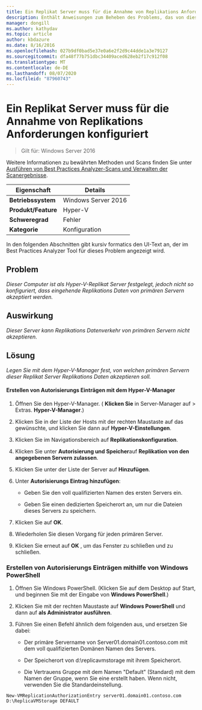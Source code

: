 ```yaml
---
title: Ein Replikat Server muss für die Annahme von Replikations Anforderungen konfiguriert
description: Enthält Anweisungen zum Beheben des Problems, das von dieser Best Practices Analyzer Regel gemeldet wird.
manager: dongill
ms.author: kathydav
ms.topic: article
author: kbdazure
ms.date: 8/16/2016
ms.openlocfilehash: 027b9df0bad5e37e0a6e2f2d9c44dde1a3e79127
ms.sourcegitcommit: dfa48f77b751dbc34409aced628eb2f17c912f08
ms.translationtype: MT
ms.contentlocale: de-DE
ms.lasthandoff: 08/07/2020
ms.locfileid: "87960743"
---
```

# <a name="a-replica-server-must-be-configured-to-accept-replication-requests"></a>Ein Replikat Server muss für die Annahme von Replikations Anforderungen konfiguriert

>Gilt für: Windows Server 2016

Weitere Informationen zu bewährten Methoden und Scans finden Sie unter [Ausführen von Best Practices Analyzer-Scans und Verwalten der Scanergebnisse](https://go.microsoft.com/fwlink/p/?LinkID=223177).

|Eigenschaft|Details|
|-|-|
|**Betriebssystem**|Windows Server 2016|
|**Produkt/Feature**|Hyper-V|
|**Schweregrad**|Fehler|
|**Kategorie**|Konfiguration|

In den folgenden Abschnitten gibt kursiv formatics den UI-Text an, der im Best Practices Analyzer Tool für dieses Problem angezeigt wird.

## <a name="issue"></a>Problem
*Dieser Computer ist als Hyper-V-Replikat Server festgelegt, jedoch nicht so konfiguriert, dass eingehende Replikations Daten von primären Servern akzeptiert werden.*

## <a name="impact"></a>Auswirkung
*Dieser Server kann Replikations Datenverkehr von primären Servern nicht akzeptieren.*

## <a name="resolution"></a>Lösung
*Legen Sie mit dem Hyper-V-Manager fest, von welchen primären Servern dieser Replikat Server Replikations Daten akzeptieren soll.*

#### <a name="create-authorization-entries-using-hyper-v-manager"></a>Erstellen von Autorisierungs Einträgen mit dem Hyper-V-Manager

1.  Öffnen Sie den Hyper-V-Manager. ( **Klicken Sie** in Server-Manager auf  >  Extras. **Hyper-V-Manager**.)

2.  Klicken Sie in der Liste der Hosts mit der rechten Maustaste auf das gewünschte, und klicken Sie dann auf **Hyper-V-Einstellungen**.

3.  Klicken Sie im Navigationsbereich auf **Replikationskonfiguration**.

4.  Klicken Sie unter **Autorisierung und Speicher**auf **Replikation von den angegebenen Servern zulassen**.

5.  Klicken Sie unter der Liste der Server auf **Hinzufügen**.

6.  Unter **Autorisierungs Eintrag hinzufügen**:

    -   Geben Sie den voll qualifizierten Namen des ersten Servers ein.

    -   Geben Sie einen dedizierten Speicherort an, um nur die Dateien dieses Servers zu speichern.

7.  Klicken Sie auf **OK**.

8.  Wiederholen Sie diesen Vorgang für jeden primären Server.

9. Klicken Sie erneut auf **OK** , um das Fenster zu schließen und zu schließen.

### <a name="create-authorization-entries-using-windows-powershell"></a>Erstellen von Autorisierungs Einträgen mithilfe von Windows PowerShell

1.  Öffnen Sie Windows PowerShell. (Klicken Sie auf dem Desktop auf Start, und beginnen Sie mit der Eingabe von **Windows PowerShell**.)

2.  Klicken Sie mit der rechten Maustaste auf **Windows PowerShell** und dann auf **als Administrator ausführen**.

3.  Führen Sie einen Befehl ähnlich dem folgenden aus, und ersetzen Sie dabei:

    -   Der primäre Servername von Server01.domain01.contoso.com mit dem voll qualifizierten Domänen Namen des Servers.

    -   Der Speicherort von d:\replicavmstorage mit ihrem Speicherort.

    -   Die Vertrauens Gruppe mit dem Namen "Default" (Standard) mit dem Namen der Gruppe, wenn Sie eine erstellt haben. Wenn nicht, verwenden Sie die Standardeinstellung.

```
New-VMReplicationAuthorizationEntry server01.domain01.contoso.com D:\ReplicaVMStorage DEFAULT
```



